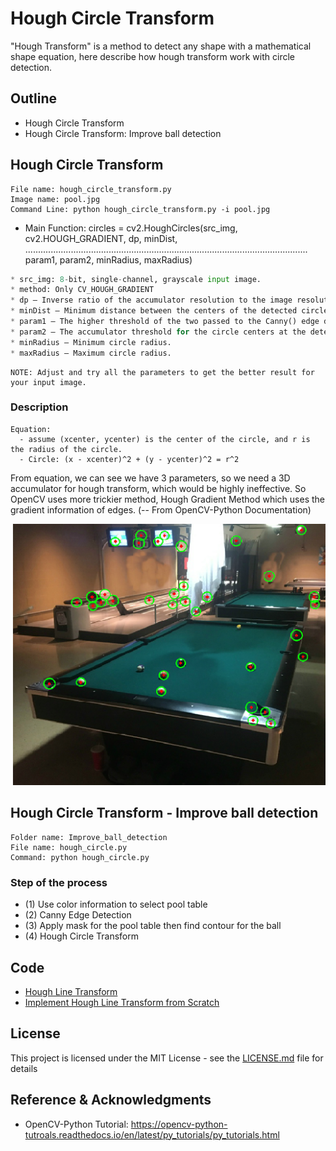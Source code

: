 # Hough Circle Transform
"Hough Transform" is a method to detect any shape with a mathematical shape equation, here describe how hough transform work with circle detection.

## Outline
- Hough Circle Transform
- Hough Circle Transform: Improve ball detection

## Hough Circle Transform
```
File name: hough_circle_transform.py
Image name: pool.jpg
Command Line: python hough_circle_transform.py -i pool.jpg
```
* Main Function: circles = cv2.HoughCircles(src_img, cv2.HOUGH_GRADIENT, dp, minDist, 
................................................................................................................ param1, param2, minRadius, maxRadius)
```python
* src_img: 8-bit, single-channel, grayscale input image.
* method: Only CV_HOUGH_GRADIENT
* dp – Inverse ratio of the accumulator resolution to the image resolution.
* minDist – Minimum distance between the centers of the detected circles.
* param1 – The higher threshold of the two passed to the Canny() edge detector.
* param2 – The accumulator threshold for the circle centers at the detection stage.
* minRadius – Minimum circle radius.
* maxRadius – Maximum circle radius.
```
```
NOTE: Adjust and try all the parameters to get the better result for your input image.
```

### Description
```
Equation: 
  - assume (xcenter, ycenter) is the center of the circle, and r is the radius of the circle. 
  - Circle: (x - xcenter)^2 + (y - ycenter)^2 = r^2
```
From equation, we can see we have 3 parameters, so we need a 3D accumulator for hough transform, which would be highly ineffective. So OpenCV uses more trickier method, Hough Gradient Method which uses the gradient information of edges.    (-- From OpenCV-Python Documentation)

![](README_IMG/hough_circle.png)

## Hough Circle Transform - Improve ball detection
```
Folder name: Improve_ball_detection
File name: hough_circle.py
Command: python hough_circle.py
```
### Step of the process
* (1) Use color information to select pool table
* (2) Canny Edge Detection
* (3) Apply mask for the pool table then find contour for the ball
* (4) Hough Circle Transform

## Code
- [Hough Line Transform](https://github.com/Hank-Tsou/Computer-Vision-OpenCV-Python/tree/master/tutorials/Image_Processing/11_Hough_Line_Transform)
- [Implement Hough Line Transform from Scratch](https://github.com/Hank-Tsou/Hough-Transform-Line-Detection)


## License

This project is licensed under the MIT License - see the [LICENSE.md](LICENSE.md) file for details

## Reference & Acknowledgments

* OpenCV-Python Tutorial: https://opencv-python-tutroals.readthedocs.io/en/latest/py_tutorials/py_tutorials.html
